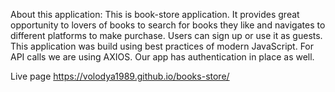 About this application:
This is book-store application. It provides great opportunity to lovers of books to search for books they like and navigates to different platforms to make purchase. Users can sign up or use it as guests.  This application was build using best practices of modern JavaScript. For API calls we are using AXIOS. Our app has authentication in place as well.

Live page https://volodya1989.github.io/books-store/
